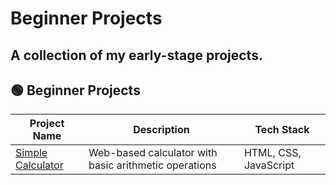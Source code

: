 # Beginner Projects
A collection of my early-stage projects.
---

## 🟢 Beginner Projects
| Project Name | Description | Tech Stack |
|--------------|-------------|------------|
| [Simple Calculator](/beginner/simple_calculator) | Web-based calculator with basic arithmetic operations | HTML, CSS, JavaScript |
